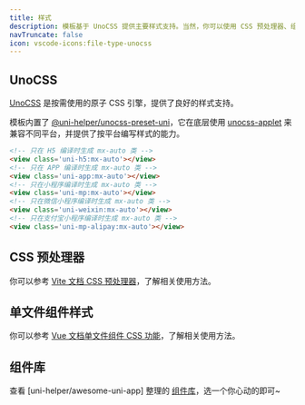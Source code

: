 ```yaml
---
title: 样式
description: 模板基于 UnoCSS 提供主要样式支持。当然，你可以使用 CSS 预处理器、组件库等。
navTruncate: false
icon: vscode-icons:file-type-unocss
---
```


## UnoCSS

[UnoCSS](https://unocss.dev/) 是按需使用的原子 CSS 引擎，提供了良好的样式支持。

模板内置了 [@uni-helper/unocss-preset-uni](https://github.com/uni-helper/unocss-preset-uni)，它在底层使用 [unocss-applet](https://github.com/unocss-applet/unocss-applet) 来兼容不同平台，并提供了按平台编写样式的能力。

```html
<!-- 只在 H5 编译时生成 mx-auto 类 -->
<view class='uni-h5:mx-auto'></view>
<!-- 只在 APP 编译时生成 mx-auto 类 -->
<view class='uni-app:mx-auto'></view>
<!-- 只在小程序编译时生成 mx-auto 类 -->
<view class='uni-mp:mx-auto'></view>
<!-- 只在微信小程序编译时生成 mx-auto 类 -->
<view class='uni-weixin:mx-auto'></view>
<!-- 只在支付宝小程序编译时生成 mx-auto 类 -->
<view class='uni-mp-alipay:mx-auto'></view>
```

## CSS 预处理器

你可以参考 [Vite 文档 CSS 预处理器](https://cn.vitejs.dev/guide/features.html#css-pre-processors)，了解相关使用方法。

## 单文件组件样式

你可以参考 [Vue 文档单文件组件 CSS 功能](https://cn.vuejs.org/api/sfc-css-features.html)，了解相关使用方法。

## 组件库

查看 [uni-helper/awesome-uni-app] 整理的 [组件库](https://github.com/uni-helper/awesome-uni-app#ui-%E7%BB%84%E4%BB%B6%E5%BA%93)，选一个你心动的即可~
